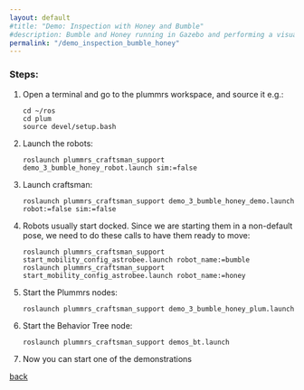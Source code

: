 ```yaml
---
layout: default
#title: "Demo: Inspection with Honey and Bumble"
#description: Bumble and Honey running in Gazebo and performing a visual inspection of a set of waypoints
permalink: "/demo_inspection_bumble_honey"
---
```


### Steps:

1. Open a terminal and go to the plummrs workspace, and source it e.g.: 
   ```
   cd ~/ros
   cd plum
   source devel/setup.bash
   ``` 
2. Launch the robots:
   ```
   roslaunch plummrs_craftsman_support demo_3_bumble_honey_robot.launch sim:=false 
   ```
3. Launch craftsman: 
   ```
   roslaunch plummrs_craftsman_support demo_3_bumble_honey_demo.launch robot:=false sim:=false
   ```
4. Robots usually start docked. Since we are starting them in a non-default pose, we need to do these
   calls to have them ready to move:
   ```
   roslaunch plummrs_craftsman_support start_mobility_config_astrobee.launch robot_name:=bumble
   roslaunch plummrs_craftsman_support start_mobility_config_astrobee.launch robot_name:=honey
   ```
5. Start the Plummrs nodes:
   ```
   roslaunch plummrs_craftsman_support demo_3_bumble_honey_plum.launch
   ```
6. Start the Behavior Tree node:
   ```
   roslaunch plummrs_craftsman_support demos_bt.launch
   ```
7. Now you can start one of the demonstrations
   
   
[back](./)
